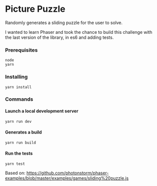 # Picture Puzzle

Randomly generates a sliding puzzle for the user to solve.

I wanted to learn Phaser and took the chance to build this challenge with the last version of the library, in es6 and adding tests.

### Prerequisites

```
node
yarn
```

### Installing

```yarn install```

### Commands

#### Launch a local development server

```
yarn run dev
```

#### Generates a build
```
yarn run build
```

#### Run the tests
```
yarn test
```

Based on: https://github.com/photonstorm/phaser-examples/blob/master/examples/games/sliding%20puzzle.js